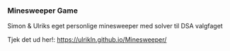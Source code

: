 ### Minesweeper Game
Simon & Ulriks eget personlige minesweeper med solver til DSA valgfaget

Tjek det ud her!: https://ulrikln.github.io/Minesweeper/
